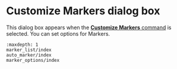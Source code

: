# Customize Markers dialog box

This dialog box appears when the
[**Customize Markers** command](../../cmd/tools/customize_markers) is selected.
You can set options for Markers.


```{toctree}
:maxdepth: 1
marker_list/index
auto_marker/index
marker_options/index
```
